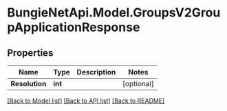 
# BungieNetApi.Model.GroupsV2GroupApplicationResponse

## Properties

Name | Type | Description | Notes
------------ | ------------- | ------------- | -------------
**Resolution** | **int** |  | [optional] 

[[Back to Model list]](../README.md#documentation-for-models)
[[Back to API list]](../README.md#documentation-for-api-endpoints)
[[Back to README]](../README.md)

